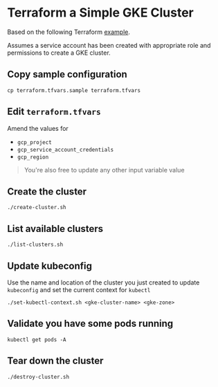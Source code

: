 # Terraform a Simple GKE Cluster

Based on the following Terraform [example](https://www.terraform.io/docs/providers/google/r/container_cluster.html).

Assumes a service account has been created with appropriate role and permissions to create a GKE cluster.

## Copy sample configuration

```
cp terraform.tfvars.sample terraform.tfvars
```

## Edit `terraform.tfvars`

Amend the values for

* `gcp_project`
* `gcp_service_account_credentials`
* `gcp_region`

> You're also free to update any other input variable value

## Create the cluster

```
./create-cluster.sh
```

## List available clusters

```
./list-clusters.sh
```

## Update kubeconfig

Use the name and location of the cluster you just created to update `kubeconfig` and set the current context for `kubectl`

```
./set-kubectl-context.sh <gke-cluster-name> <gke-zone>
```

## Validate you have some pods running

```
kubectl get pods -A
```

## Tear down the cluster

```
./destroy-cluster.sh
```
